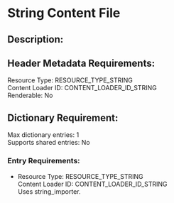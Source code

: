 String Content File
===================
## Description:

## Header Metadata Requirements:
Resource Type: RESOURCE_TYPE_STRING  
Content Loader ID: CONTENT_LOADER_ID_STRING  
Renderable: No  

## Dictionary Requirement:
Max dictionary entries: 1  
Supports shared entries: No  

### Entry Requirements:
* Resource Type: RESOURCE_TYPE_STRING  
  Content Loader ID: CONTENT_LOADER_ID_STRING  
  Uses string_importer.  